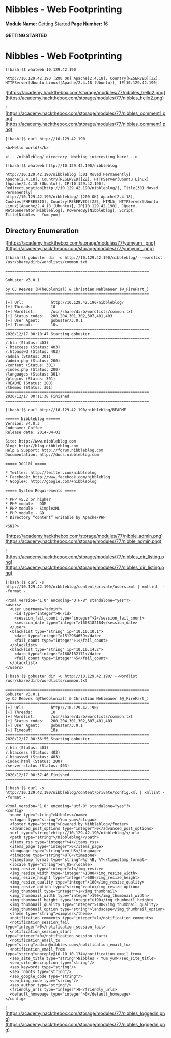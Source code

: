 <!--
 // Platform: Academy
// URL: https://academy.hackthebox.com/module/77/section/851
// Platform Version: V1
// Module ID: 77
// Module Name: Getting Started
// Module Difficulty: Fundamental
// Section ID: 851
// Section Title: Nibbles - Web Footprinting
// Page Title: Getting Started
// Page Number: 16
-->

# Nibbles - Web Footprinting

**Module Name:** Getting Started **Page Number:** 16

#### GETTING STARTED

# Nibbles - Web Footprinting

```shell-session
[!bash!]$ whatweb 10.129.42.190

http://10.129.42.190 [200 OK] Apache[2.4.18], Country[RESERVED][ZZ], HTTPServer[Ubuntu Linux][Apache/2.4.18 (Ubuntu)], IP[10.129.42.190]
```

![https://academy.hackthebox.com/storage/modules/77/nibbles_hello2.png](https://academy.hackthebox.com/storage/modules/77/nibbles_hello2.png)

![https://academy.hackthebox.com/storage/modules/77/nibbles_comment1.png](https://academy.hackthebox.com/storage/modules/77/nibbles_comment1.png)

```shell-session
[!bash!]$ curl http://10.129.42.190

<b>Hello world!</b>

<!-- /nibbleblog/ directory. Nothing interesting here! -->
```

```shell-session
[!bash!]$ whatweb http://10.129.42.190/nibbleblog

http://10.129.42.190/nibbleblog [301 Moved Permanently] Apache[2.4.18], Country[RESERVED][ZZ], HTTPServer[Ubuntu Linux][Apache/2.4.18 (Ubuntu)], IP[10.129.42.190], RedirectLocation[http://10.129.42.190/nibbleblog/], Title[301 Moved Permanently]
http://10.129.42.190/nibbleblog/ [200 OK] Apache[2.4.18], Cookies[PHPSESSID], Country[RESERVED][ZZ], HTML5, HTTPServer[Ubuntu Linux][Apache/2.4.18 (Ubuntu)], IP[10.129.42.190], JQuery, MetaGenerator[Nibbleblog], PoweredBy[Nibbleblog], Script, Title[Nibbles - Yum yum]
```

## Directory Enumeration

![https://academy.hackthebox.com/storage/modules/77/yumyum_.png](https://academy.hackthebox.com/storage/modules/77/yumyum_.png)

```shell-session
[!bash!]$ gobuster dir -u http://10.129.42.190/nibbleblog/ --wordlist /usr/share/dirb/wordlists/common.txt

===============================================================

Gobuster v3.0.1

by OJ Reeves (@TheColonial) & Christian Mehlmauer (@_FireFart_)
===============================================================

[+] Url:            http://10.129.42.190/nibbleblog/
[+] Threads:        10
[+] Wordlist:       /usr/share/dirb/wordlists/common.txt
[+] Status codes:   200,204,301,302,307,401,403
[+] User Agent:     gobuster/3.0.1
[+] Timeout:        10s
===============================================================
2020/12/17 00:10:47 Starting gobuster
===============================================================
/.hta (Status: 403)
/.htaccess (Status: 403)
/.htpasswd (Status: 403)
/admin (Status: 301)
/admin.php (Status: 200)
/content (Status: 301)
/index.php (Status: 200)
/languages (Status: 301)
/plugins (Status: 301)
/README (Status: 200)
/themes (Status: 301)
===============================================================
2020/12/17 00:11:38 Finished
===============================================================
```

```shell-session
[!bash!]$ curl http://10.129.42.190/nibbleblog/README

====== Nibbleblog ======
Version: v4.0.3
Codename: Coffee
Release date: 2014-04-01

Site: http://www.nibbleblog.com
Blog: http://blog.nibbleblog.com
Help & Support: http://forum.nibbleblog.com
Documentation: http://docs.nibbleblog.com

===== Social =====

* Twitter: http://twitter.com/nibbleblog
* Facebook: http://www.facebook.com/nibbleblog
* Google+: http://google.com/+nibbleblog

===== System Requirements =====

* PHP v5.2 or higher
* PHP module - DOM
* PHP module - SimpleXML
* PHP module - GD
* Directory “content” writable by Apache/PHP

<SNIP>
```

![https://academy.hackthebox.com/storage/modules/77/nibble_admin.png](https://academy.hackthebox.com/storage/modules/77/nibble_admin.png)

![https://academy.hackthebox.com/storage/modules/77/nibbles_dir_listing.png](https://academy.hackthebox.com/storage/modules/77/nibbles_dir_listing.png)

```shell-session
[!bash!]$ curl -s http://10.129.42.190/nibbleblog/content/private/users.xml | xmllint  --format -

<?xml version="1.0" encoding="UTF-8" standalone="yes"?>
<users>
  <user username="admin">
    <id type="integer">0</id>
    <session_fail_count type="integer">2</session_fail_count>
    <session_date type="integer">1608182184</session_date>
  </user>
  <blacklist type="string" ip="10.10.10.1">
    <date type="integer">1512964659</date>
    <fail_count type="integer">1</fail_count>
  </blacklist>
  <blacklist type="string" ip="10.10.14.2">
    <date type="integer">1608182171</date>
    <fail_count type="integer">5</fail_count>
  </blacklist>
</users>
```

```shell-session
[!bash!]$ gobuster dir -u http://10.129.42.190/ --wordlist /usr/share/dirb/wordlists/common.txt

===============================================================
Gobuster v3.0.1
by OJ Reeves (@TheColonial) & Christian Mehlmauer (@_FireFart_)
===============================================================
[+] Url:            http://10.129.42.190/
[+] Threads:        10
[+] Wordlist:       /usr/share/dirb/wordlists/common.txt
[+] Status codes:   200,204,301,302,307,401,403
[+] User Agent:     gobuster/3.0.1
[+] Timeout:        10s
===============================================================
2020/12/17 00:36:55 Starting gobuster
===============================================================
/.hta (Status: 403)
/.htaccess (Status: 403)
/.htpasswd (Status: 403)
/index.html (Status: 200)
/server-status (Status: 403)
===============================================================
2020/12/17 00:37:46 Finished
===============================================================
```

```shell-session
[!bash!]$ curl -s http://10.129.42.190/nibbleblog/content/private/config.xml | xmllint --format -

<?xml version="1.0" encoding="utf-8" standalone="yes"?>
<config>
  <name type="string">Nibbles</name>
  <slogan type="string">Yum yum</slogan>
  <footer type="string">Powered by Nibbleblog</footer>
  <advanced_post_options type="integer">0</advanced_post_options>
  <url type="string">http://10.129.42.190/nibbleblog/</url>
  <path type="string">/nibbleblog/</path>
  <items_rss type="integer">4</items_rss>
  <items_page type="integer">6</items_page>
  <language type="string">en_US</language>
  <timezone type="string">UTC</timezone>
  <timestamp_format type="string">%d %B, %Y</timestamp_format>
  <locale type="string">en_US</locale>
  <img_resize type="integer">1</img_resize>
  <img_resize_width type="integer">1000</img_resize_width>
  <img_resize_height type="integer">600</img_resize_height>
  <img_resize_quality type="integer">100</img_resize_quality>
  <img_resize_option type="string">auto</img_resize_option>
  <img_thumbnail type="integer">1</img_thumbnail>
  <img_thumbnail_width type="integer">190</img_thumbnail_width>
  <img_thumbnail_height type="integer">190</img_thumbnail_height>
  <img_thumbnail_quality type="integer">100</img_thumbnail_quality>
  <img_thumbnail_option type="string">landscape</img_thumbnail_option>
  <theme type="string">simpler</theme>
  <notification_comments type="integer">1</notification_comments>
  <notification_session_fail type="integer">0</notification_session_fail>
  <notification_session_start type="integer">0</notification_session_start>
  <notification_email_to type="string">admin@nibbles.com</notification_email_to>
  <notification_email_from type="string">noreply@10.10.10.134</notification_email_from>
  <seo_site_title type="string">Nibbles - Yum yum</seo_site_title>
  <seo_site_description type="string"/>
  <seo_keywords type="string"/>
  <seo_robots type="string"/>
  <seo_google_code type="string"/>
  <seo_bing_code type="string"/>
  <seo_author type="string"/>
  <friendly_urls type="integer">0</friendly_urls>
  <default_homepage type="integer">0</default_homepage>
</config>
```

![https://academy.hackthebox.com/storage/modules/77/nibbles_loggedin.png](https://academy.hackthebox.com/storage/modules/77/nibbles_loggedin.png)

# 

# 

####